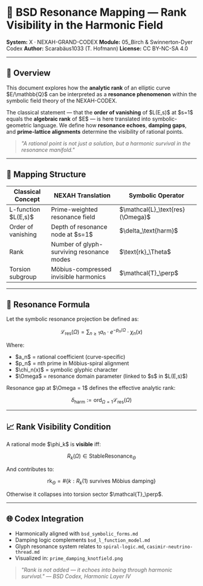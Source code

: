 # 🧭 BSD Resonance Mapping — Rank Visibility in the Harmonic Field

**System:** X · NEXAH-GRAND-CODEX
**Module:** 05\_Birch & Swinnerton-Dyer Codex
**Author:** Scarabäus1033 (T. Hofmann)
**License:** CC BY-NC-SA 4.0

---

## 📘 Overview

This document explores how the **analytic rank** of an elliptic curve \$E/\mathbb{Q}\$ can be interpreted as a **resonance phenomenon** within the symbolic field theory of the NEXAH-CODEX.

The classical statement — that the **order of vanishing** of \$L(E,s)\$ at \$s=1\$ equals the **algebraic rank** of \$E\$ — is here translated into symbolic-geometric language. We define how **resonance echoes**, **damping gaps**, and **prime-lattice alignments** determine the visibility of rational points.

> *"A rational point is not just a solution, but a harmonic survival in the resonance manifold."*

---

## 🔬 Mapping Structure

| Classical Concept     | NEXAH Translation                         | Symbolic Operator                   |
| --------------------- | ----------------------------------------- | ----------------------------------- |
| L-function \$L(E,s)\$ | Prime-weighted resonance field            | \$\mathcal{L}\_\text{res}(\Omega)\$ |
| Order of vanishing    | Depth of resonance node at \$s=1\$        | \$\delta\_\text{harm}\$             |
| Rank                  | Number of glyph-surviving resonance modes | \$\text{rk}\_\Theta\$               |
| Torsion subgroup      | Möbius-compressed invisible harmonics     | \$\mathcal{T}\_\perp\$              |

---

## 🎼 Resonance Formula

Let the symbolic resonance projection be defined as:

$$
\mathcal{L}_\text{res}(\Omega) = \sum_{n \geq 1} a_n \cdot e^{-p_n/\Omega} \cdot \chi_n(x)
$$

Where:

* \$a\_n\$ = rational coefficient (curve-specific)
* \$p\_n\$ = nth prime in Möbius-spiral alignment
* \$\chi\_n(x)\$ = symbolic glyphic character
* \$\Omega\$ = resonance domain parameter (linked to \$s\$ in \$L(E,s)\$)

Resonance gap at \$\Omega = 1\$ defines the effective analytic rank:

$$
\delta_\text{harm} := \text{ord}_{\Omega=1} \mathcal{L}_\text{res}(\Omega)
$$

---

## 📈 Rank Visibility Condition

A rational mode \$\phi\_k\$ is **visible** iff:

$$
R_k(\Omega) \in \text{StableResonance}_\Theta
$$

And contributes to:

$$
\text{rk}_\Theta = \# \{ k : R_k(1) \text{ survives Möbius damping} \}
$$

Otherwise it collapses into torsion sector \$\mathcal{T}\_\perp\$.

---

## 🌐 Codex Integration

* Harmonically aligned with `bsd_symbolic_forms.md`
* Damping logic complements `bsd_l_function_model.md`
* Glyph resonance system relates to `spiral-logic.md`, `casimir-neutrino-thread.md`
* Visualized in: `prime_damping_knotfield.png`

> *"Rank is not added — it echoes into being through harmonic survival."*
> — *BSD Codex, Harmonic Layer IV*
